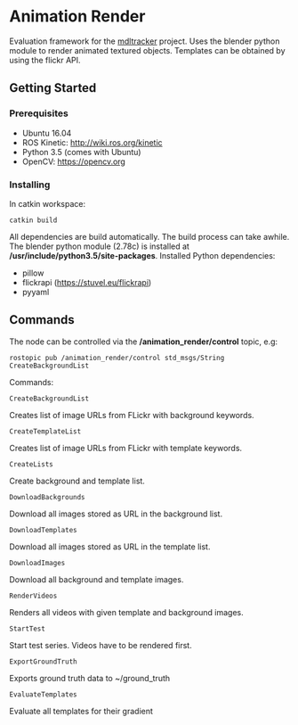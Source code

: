 # Animation Render

Evaluation framework for the [mdltracker](https://gitlab.lrz.de/ga25vug/mdltracker) project.
Uses the blender python module to render animated textured objects.
Templates can be obtained by using the flickr API.

## Getting Started


### Prerequisites

- Ubuntu 16.04
- ROS Kinetic: http://wiki.ros.org/kinetic
- Python 3.5 (comes with Ubuntu)
- OpenCV: https://opencv.org

### Installing

In catkin workspace:
```
catkin build
```
All dependencies are build automatically.
The build process can take awhile.
The blender python module (2.78c) is installed at **/usr/include/python3.5/site-packages**.
Installed Python dependencies:
- pillow
- flickrapi (https://stuvel.eu/flickrapi)
- pyyaml

## Commands
The node can be controlled via the **/animation_render/control** topic, e.g:
```
rostopic pub /animation_render/control std_msgs/String CreateBackgroundList
```
Commands:
```
CreateBackgroundList
```
Creates list of image URLs from FLickr with background keywords.
```
CreateTemplateList
```
Creates list of image URLs from FLickr with template keywords.
```
CreateLists
```
Create background and template list.
```
DownloadBackgrounds
```
Download all images stored as URL in the background list.
```
DownloadTemplates
```
Download all images stored as URL in the template list.
```
DownloadImages
```
Download all background and template images.
```
RenderVideos
```
Renders all videos with given template and background images.
```
StartTest
```
Start test series. Videos have to be rendered first.
```
ExportGroundTruth
```
Exports ground truth data to ~/ground_truth
```
EvaluateTemplates
```
Evaluate all templates for their gradient